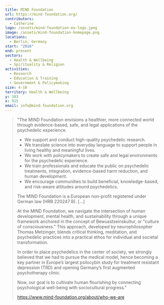 ```yaml
---
title: MIND Foundation
url: https://mind-foundation.org/
contributors:
  - Catherine
logo: /assets/mind-foundation-eu-logo.jpeg
image: /assets/mind-foundation-homepage.png
locations:
  - Berlin, Germany
start: "2016"
end: present
sectors:
  - Health & Wellbeing
  - Spirituality & Religion
activities:
  - Research
  - Education & Training
  - Government & Policymaking
size: 4-10
territory: Health & Wellbeing
y: 103
x: 915
email: info@mind-foundation.org
---
```

> "The MIND Foundation envisions a healthier, more connected world through evidence-based, safe, and legal applications of the psychedelic experience.
> 
> - We support and conduct high-quality psychedelic research.
> - We translate science into everyday language to support people in living healthy and meaningful lives.
> - We work with policymakers to create safe and legal environments for the psychedelic experience.
> - We train professionals and educate the public on psychedelic treatments, integration, evidence-based harm reduction, and human development.
> - We encourage communities to build beneficial, knowledge-based, and risk-aware attitudes around psychedelics.
> 
> The MIND Foundation is a European non-profit registered under German law (HRB 220247 B). [...]
> 
> At the MIND Foundation, we navigate the intersection of human development, mental health, and sustainability through a unique framework anchored in the concept of Bewusstseinskultur, or "culture of consciousness." This approach, developed by neurophilosopher Thomas Metzinger, blends critical thinking, meditation, and psychedelic practices into a practical ethos for individual and societal transformation. 
> 
> In order to place psychedelics in the center of society, we strongly believed that we had to pursue the medical model, hence becoming a key partner in Europe’s largest psilocybin study for treatment resistant depression (TRD) and opening Germany’s first augmented psychotherapy clinic. 
> 
> Now, our goal is to cultivate human flourishing by connecting psychological well-being with sociocultural progress."
> 
> https://www.mind-foundation.org/about/who-we-are 
